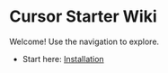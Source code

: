 # Cursor Starter Wiki

Welcome! Use the navigation to explore.

- Start here: [Installation](Installation.md)